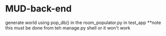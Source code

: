 # MUD-back-end

generate world using pop_db() in the room_populator.py in test_app
**note this must be done from teh manage.py shell or it won't work